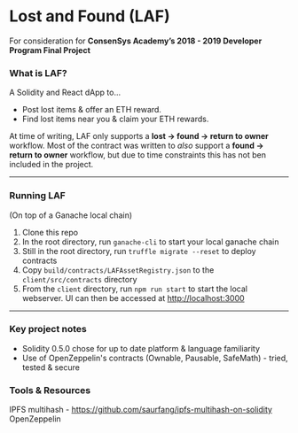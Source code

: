 # Lost and Found (LAF)
For consideration for **ConsenSys Academy’s 2018 - 2019 Developer Program Final Project**

### What is LAF?
A Solidity and React dApp to...
- Post lost items & offer an ETH reward.
- Find lost items near you & claim your ETH rewards.

At time of writing, LAF only supports a **lost -> found -> return to owner** workflow. Most of the contract was written to *also* support a **found -> return to owner** workflow, but due to time constraints this has not ben included in the project.

---

### Running LAF
(On top of a Ganache local chain)

1. Clone this repo
2. In the root directory, run `ganache-cli` to start your local ganache chain
3. Still in the root directory, run `truffle migrate --reset` to deploy contracts
4. Copy `build/contracts/LAFAssetRegistry.json` to the `client/src/contracts` directory
5. From the `client` directory, run `npm run start` to start the local webserver. UI can then be accessed at [http://localhost:3000](http://localhost:3000)

---

### Key project notes

- Solidity 0.5.0 chose for up to date platform & language familiarity
- Use of OpenZeppelin's contracts (Ownable, Pausable, SafeMath) - tried, tested & secure



### Tools & Resources
IPFS multihash - https://github.com/saurfang/ipfs-multihash-on-solidity
OpenZeppelin